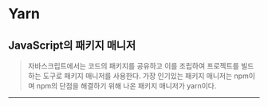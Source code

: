 # Yarn
## JavaScript의 패키지 매니저
> 자바스크립트에서는 코드의 패키지를 공유하고 이를 조립하여 프로젝트를 빌드하는 도구로 패키지 매니저를 사용한다. 가장 인기있는 패키지 매니저는 npm이며 npm의 단점을 해결하기 위해 나온 패키지 매니저가 yarn이다.

---